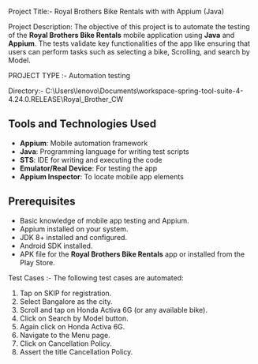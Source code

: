 Project Title:- Royal Brothers Bike Rentals with with Appium (Java)

Project Description: The objective of this project is to automate the testing of the **Royal Brothers Bike Rentals** mobile application
                     using **Java** and **Appium**. The tests validate key functionalities of the app like ensuring that users 
                     can perform tasks such as selecting a bike, Scrolling, and search by Model. 

PROJECT TYPE :- Automation testing

Directory:- C:\Users\lenovo\Documents\workspace-spring-tool-suite-4-4.24.0.RELEASE\Royal_Brother_CW


## Tools and Technologies Used
- **Appium**: Mobile automation framework
- **Java**: Programming language for writing test scripts
- **STS**: IDE for writing and executing the code
- **Emulator/Real Device**: For testing the app
- **Appium Inspector**: To locate mobile app elements

## Prerequisites
- Basic knowledge of mobile app testing and Appium.
- Appium installed on your system.
- JDK 8+ installed and configured.
- Android SDK installed.
- APK file for the **Royal Brothers Bike Rentals** app or installed from the Play Store.

Test Cases :- The following test cases are automated:

1. Tap on SKIP for registration.
2. Select Bangalore as the city.
3. Scroll and tap on Honda Activa 6G (or any available bike).
4. Click on Search by Model button.
5. Again click on Honda Activa 6G.
6. Navigate to the Menu page.
7. Click on Cancellation Policy.
8. Assert the title Cancellation Policy.
